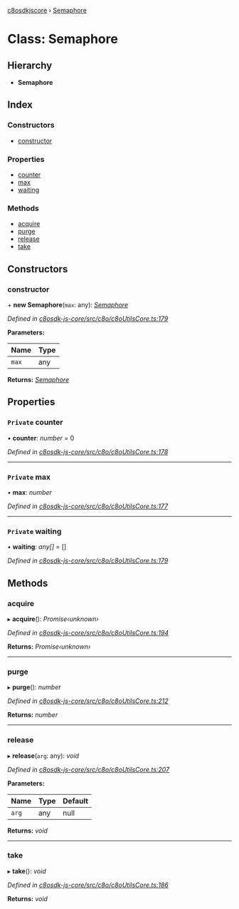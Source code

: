 [c8osdkjscore](../README.md) › [Semaphore](semaphore.md)

# Class: Semaphore

## Hierarchy

* **Semaphore**

## Index

### Constructors

* [constructor](semaphore.md#constructor)

### Properties

* [counter](semaphore.md#private-counter)
* [max](semaphore.md#private-max)
* [waiting](semaphore.md#private-waiting)

### Methods

* [acquire](semaphore.md#acquire)
* [purge](semaphore.md#purge)
* [release](semaphore.md#release)
* [take](semaphore.md#take)

## Constructors

###  constructor

\+ **new Semaphore**(`max`: any): *[Semaphore](semaphore.md)*

*Defined in [c8osdk-js-core/src/c8o/c8oUtilsCore.ts:179](https://github.com/convertigo/c8osdk-angular/blob/cb8b414/src/c8o/c8oUtilsCore.ts#L179)*

**Parameters:**

Name | Type |
------ | ------ |
`max` | any |

**Returns:** *[Semaphore](semaphore.md)*

## Properties

### `Private` counter

• **counter**: *number* = 0

*Defined in [c8osdk-js-core/src/c8o/c8oUtilsCore.ts:178](https://github.com/convertigo/c8osdk-angular/blob/cb8b414/src/c8o/c8oUtilsCore.ts#L178)*

___

### `Private` max

• **max**: *number*

*Defined in [c8osdk-js-core/src/c8o/c8oUtilsCore.ts:177](https://github.com/convertigo/c8osdk-angular/blob/cb8b414/src/c8o/c8oUtilsCore.ts#L177)*

___

### `Private` waiting

• **waiting**: *any[]* =  []

*Defined in [c8osdk-js-core/src/c8o/c8oUtilsCore.ts:179](https://github.com/convertigo/c8osdk-angular/blob/cb8b414/src/c8o/c8oUtilsCore.ts#L179)*

## Methods

###  acquire

▸ **acquire**(): *Promise‹unknown›*

*Defined in [c8osdk-js-core/src/c8o/c8oUtilsCore.ts:194](https://github.com/convertigo/c8osdk-angular/blob/cb8b414/src/c8o/c8oUtilsCore.ts#L194)*

**Returns:** *Promise‹unknown›*

___

###  purge

▸ **purge**(): *number*

*Defined in [c8osdk-js-core/src/c8o/c8oUtilsCore.ts:212](https://github.com/convertigo/c8osdk-angular/blob/cb8b414/src/c8o/c8oUtilsCore.ts#L212)*

**Returns:** *number*

___

###  release

▸ **release**(`arg`: any): *void*

*Defined in [c8osdk-js-core/src/c8o/c8oUtilsCore.ts:207](https://github.com/convertigo/c8osdk-angular/blob/cb8b414/src/c8o/c8oUtilsCore.ts#L207)*

**Parameters:**

Name | Type | Default |
------ | ------ | ------ |
`arg` | any |  null |

**Returns:** *void*

___

###  take

▸ **take**(): *void*

*Defined in [c8osdk-js-core/src/c8o/c8oUtilsCore.ts:186](https://github.com/convertigo/c8osdk-angular/blob/cb8b414/src/c8o/c8oUtilsCore.ts#L186)*

**Returns:** *void*
